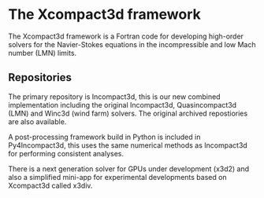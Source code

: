 # The Xcompact3d framework

The Xcompact3d framework is a Fortran code for developing high-order solvers
for the Navier-Stokes equations in the incompressible and low Mach number (LMN)
limits.

## Repositories

The primary repository is Incompact3d, this is our new combined implementation
including the original Incompact3d, Quasincompact3d (LMN) and Winc3d (wind farm) solvers.
The original archived repostiories are also available.

A post-processing framework build in Python is included in Py4Incompact3d, this
uses the same numerical methods as Incompact3d for performing consistent analyses.

There is a next generation solver for GPUs under development (x3d2) and also a simplified
mini-app for experimental developments based on Xcompact3d called x3div.

